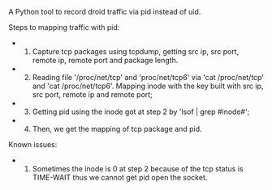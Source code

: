 A Python tool to record droid traffic via pid instead of uid.

Steps to mapping traffic with pid:
- 1. Capture tcp packages using tcpdump, getting src ip, src port, remote ip, remote port and package length.
- 2. Reading file '/proc/net/tcp' and 'proc/net/tcp6' via 'cat /proc/net/tcp' and 'cat /proc/net/tcp6'. Mapping inode with the key built with src ip, src port, remote ip and remote port;
- 3. Getting pid using the inode got at step 2 by 'lsof | grep #inode#';
- 4. Then, we get the mapping of tcp package and pid.

Known issues:
- 1. Sometimes the inode is 0 at step 2 because of the tcp status is TIME-WAIT thus we cannot get pid open the socket.
